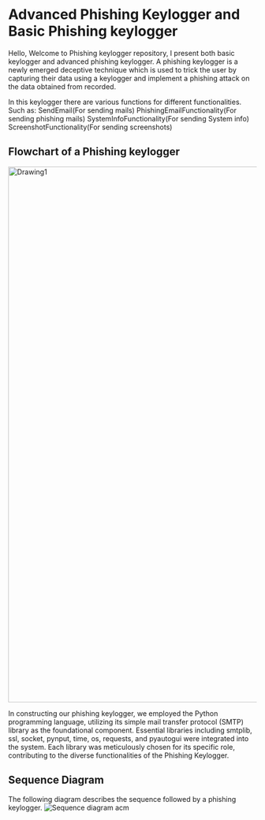 # Advanced Phishing Keylogger and Basic Phishing keylogger

Hello, Welcome to Phishing keylogger repository, I present both basic keylogger and advanced phishing keylogger. A phishing keylogger is a newly emerged deceptive technique which is used to trick the user by capturing their data using a keylogger and implement a phishing attack on the data obtained from recorded. 

In this keylogger there are various functions for different functionalities. Such as:
SendEmail(For sending mails)
PhishingEmailFunctionality(For sending phishing mails)
SystemInfoFunctionality(For sending System info)
ScreenshotFunctionality(For sending screenshots)


## Flowchart of a Phishing keylogger
<img width="1087" alt="Drawing1" src="https://github.com/Subhashnara/Phishing-Keylogger/assets/144918001/5bd42fee-0e25-4643-be15-b9529b5b7dd3">

In constructing our phishing keylogger, we employed the Python programming language, utilizing its simple mail transfer protocol (SMTP) library as the foundational component. Essential libraries including smtplib, ssl, socket, pynput, time, os, requests, and pyautogui were integrated into the system. Each library was meticulously chosen for its specific role, contributing to the diverse functionalities of the Phishing Keylogger.

## Sequence Diagram
The following diagram describes the sequence followed by a phishing keylogger.
![Sequence diagram acm](https://github.com/Subhashnara/Phishing-Keylogger/assets/144918001/b3322bca-62f5-4e3d-a2e1-4c4799303c24)
